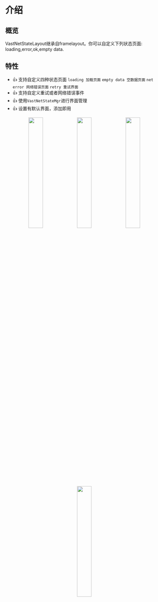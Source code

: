 # 介绍

## 概览

VastNetStateLayout继承自framelayout。你可以自定义下列状态页面: loading,error,ok,empty data.

## 特性

- 👍 支持自定义四种状态页面 `loading 加载页面` `empty data 空数据页面` `net error 网络错误页面` `retry 重试界面`
- 👍 支持自定义重试或者网络错误事件
- 👍 使用`VastNetStateMgr`进行界面管理
- 👍 设置有默认界面，添加即用

<div align="center">
<img src="https://p3-juejin.byteimg.com/tos-cn-i-k3u1fbpfcp/e9a3bb6a2bc34b8ab4d846786045c9e0~tplv-k3u1fbpfcp-zoom-1.image" width=30%/>
<img src="https://p3-juejin.byteimg.com/tos-cn-i-k3u1fbpfcp/c950258361404f13ba76ce8393a30eab~tplv-k3u1fbpfcp-zoom-1.image" width=30%/>
<img src="https://p3-juejin.byteimg.com/tos-cn-i-k3u1fbpfcp/910d7acfe764488bb03d87b45359608c~tplv-k3u1fbpfcp-zoom-1.image" width=30%/>
<img src="https://p3-juejin.byteimg.com/tos-cn-i-k3u1fbpfcp/aa7a12ba7d04449882f9073973dbbcd8~tplv-k3u1fbpfcp-zoom-1.image" width=30%/>
</div>
